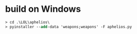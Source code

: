 # build on Windows

```ps
> cd .\LOL\aphelios\
> pyinstaller --add-data 'weapons;weapons' -F aphelios.py
```
